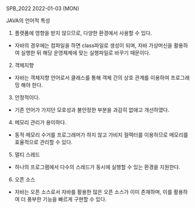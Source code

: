 SPB_2022
2022-01-03 (MON)


JAVA의 언어적 특성
1. 플랫폼에 영향을 받지 않으므로, 다양한 환경에서 사용할 수 있다.
- 자바의 경우에는 컴파일을 하면 class파일로 생성이 되며, 자바 가상머신을 활용하여 실행한 뒤 해당 운영체제에 맞는 실행파일로 바꾸기 때문이다.

2. 객체지향
- 자바는 객체지향 언어로서 클래스를 통해 객체 간의 상호 관계를 이용하여 프로그래밍 해야 한다.

3. 안정적이다.
- 기존 언어가 가지던 모호성과 불안정한 부분을 과감히 없애고 개선하였다.

4. 메모리 관리가 용이하다.
- 동적 메모리 수거를 프로그래머가 하지 않고 가비지 컬렉터를 이용하므로 메모리를 효율적으로 관리할 수 있다.

5. 멀티 스레드
- 하나의 프로그램에서 다수의 스레드가 동시에 실행할 수 있는 환경을 지원한다.

6. 오픈 소스
- 자바는 오픈 소스로서 자바를 활용한 많은 오픈 소스가 이미 존재하며, 이를 활용하여 더 풍부한 기능을 빠르게 구현할 수 있다.
